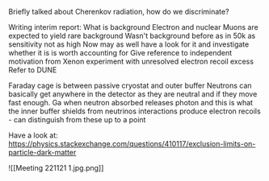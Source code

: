 Briefly talked about Cherenkov radiation, how do we discriminate?

Writing interim report:
What is background
	Electron and nuclear
	Muons are expected to yield rare background
	Wasn't background before as in 50k as sensitivity not as high
	Now may as well have a look for it and investigate whether it is is worth accounting for
Give reference to independent motivation from Xenon experiment with unresolved electron recoil excess
Refer to DUNE

Faraday cage is between passive cryostat and outer buffer
Neutrons can basically get anywhere in the detector as they are neutral and if they move fast enough.
Ga when neutron absorbed releases photon and this is what the inner buffer shields from
neutrinos interactions produce electron recoils - can distinguish from these up to a point

Have a look at: https://physics.stackexchange.com/questions/410117/exclusion-limits-on-particle-dark-matter

![[Meeting 221121 1.jpg.png]]